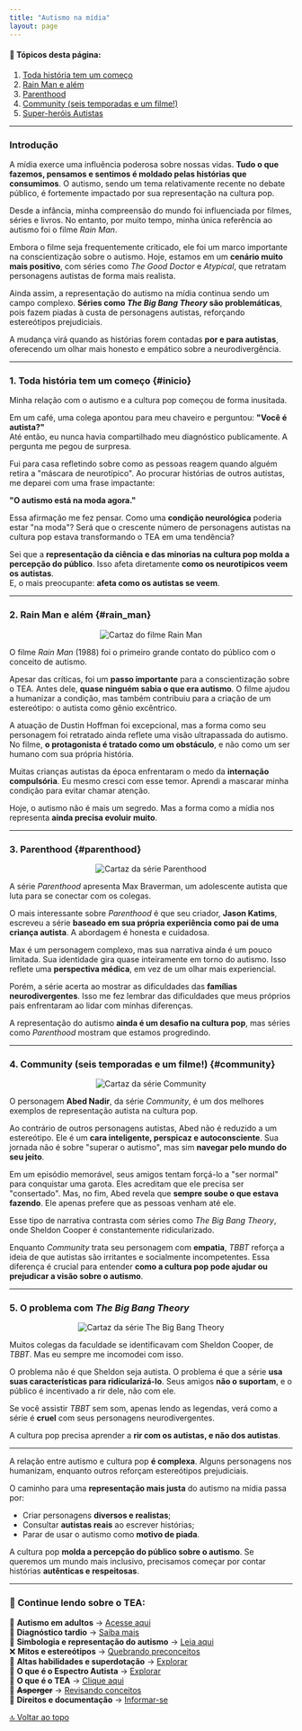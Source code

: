 ```yaml
---
title: "Autismo na mídia"
layout: page
---
```


#### 📌 Tópicos desta página:

1. [Toda história tem um começo](#inicio)  
2. [Rain Man e além](#rain_man)  
3. [Parenthood](#parenthood)  
4. [Community (seis temporadas e um filme!)](#community)  
5. [Super-heróis Autistas](https://itxesco.github.io/pages/autismo/shtea.html)

---

### Introdução

A mídia exerce uma influência poderosa sobre nossas vidas. **Tudo o que fazemos, pensamos e sentimos é moldado pelas histórias que consumimos**. O autismo, sendo um tema relativamente recente no debate público, é fortemente impactado por sua representação na cultura pop.

Desde a infância, minha compreensão do mundo foi influenciada por filmes, séries e livros. No entanto, por muito tempo, minha única referência ao autismo foi o filme *Rain Man*.

Embora o filme seja frequentemente criticado, ele foi um marco importante na conscientização sobre o autismo. Hoje, estamos em um **cenário muito mais positivo**, com séries como *The Good Doctor* e *Atypical*, que retratam personagens autistas de forma mais realista.

Ainda assim, a representação do autismo na mídia continua sendo um campo complexo. **Séries como *The Big Bang Theory* são problemáticas**, pois fazem piadas à custa de personagens autistas, reforçando estereótipos prejudiciais.

A mudança virá quando as histórias forem contadas **por e para autistas**, oferecendo um olhar mais honesto e empático sobre a neurodivergência.

---

### 1. Toda história tem um começo {#inicio}

Minha relação com o autismo e a cultura pop começou de forma inusitada.

Em um café, uma colega apontou para meu chaveiro e perguntou: **"Você é autista?"**  
Até então, eu nunca havia compartilhado meu diagnóstico publicamente. A pergunta me pegou de surpresa.

Fui para casa refletindo sobre como as pessoas reagem quando alguém retira a "máscara de neurotípico". Ao procurar histórias de outros autistas, me deparei com uma frase impactante:

**"O autismo está na moda agora."**

Essa afirmação me fez pensar. Como uma **condição neurológica** poderia estar "na moda"? Será que o crescente número de personagens autistas na cultura pop estava transformando o TEA em uma tendência?

Sei que a **representação da ciência e das minorias na cultura pop molda a percepção do público**. Isso afeta diretamente **como os neurotípicos veem os autistas**.  
E, o mais preocupante: **afeta como os autistas se veem**.

---

### 2. Rain Man e além {#rain_man}

<div align="center">
  <img src="https://itxesco.github.io/assets/figuras/autismo/rain_man_capa.jpg" alt="Cartaz do filme Rain Man">
</div>

O filme *Rain Man* (1988) foi o primeiro grande contato do público com o conceito de autismo.

Apesar das críticas, foi um **passo importante** para a conscientização sobre o TEA. Antes dele, **quase ninguém sabia o que era autismo**. O filme ajudou a humanizar a condição, mas também contribuiu para a criação de um estereótipo: o autista como gênio excêntrico.

A atuação de Dustin Hoffman foi excepcional, mas a forma como seu personagem foi retratado ainda reflete uma visão ultrapassada do autismo. No filme, **o protagonista é tratado como um obstáculo**, e não como um ser humano com sua própria história.

Muitas crianças autistas da época enfrentaram o medo da **internação compulsória**. Eu mesmo cresci com esse temor. Aprendi a mascarar minha condição para evitar chamar atenção.

Hoje, o autismo não é mais um segredo. Mas a forma como a mídia nos representa **ainda precisa evoluir muito**.

---

### 3. Parenthood {#parenthood}

<div align="center">
  <img src="https://itxesco.github.io/assets/figuras/autismo/parenthood_capa.jpg" alt="Cartaz da série Parenthood">
</div>

A série *Parenthood* apresenta Max Braverman, um adolescente autista que luta para se conectar com os colegas.

O mais interessante sobre *Parenthood* é que seu criador, **Jason Katims**, escreveu a série **baseado em sua própria experiência como pai de uma criança autista**. A abordagem é honesta e cuidadosa.

Max é um personagem complexo, mas sua narrativa ainda é um pouco limitada. Sua identidade gira quase inteiramente em torno do autismo. Isso reflete uma **perspectiva médica**, em vez de um olhar mais experiencial.

Porém, a série acerta ao mostrar as dificuldades das **famílias neurodivergentes**. Isso me fez lembrar das dificuldades que meus próprios pais enfrentaram ao lidar com minhas diferenças.

A representação do autismo **ainda é um desafio na cultura pop**, mas séries como *Parenthood* mostram que estamos progredindo.

---

### 4. Community (seis temporadas e um filme!) {#community}

<div align="center">
  <img src="https://itxesco.github.io/assets/figuras/autismo/Community_S1_DVD_capa.jpg" alt="Cartaz da série Community">
</div>

O personagem **Abed Nadir**, da série *Community*, é um dos melhores exemplos de representação autista na cultura pop.

Ao contrário de outros personagens autistas, Abed não é reduzido a um estereótipo. Ele é um **cara inteligente, perspicaz e autoconsciente**. Sua jornada não é sobre "superar o autismo", mas sim **navegar pelo mundo do seu jeito**.

Em um episódio memorável, seus amigos tentam forçá-lo a "ser normal" para conquistar uma garota. Eles acreditam que ele precisa ser "consertado". Mas, no fim, Abed revela que **sempre soube o que estava fazendo**. Ele apenas prefere que as pessoas venham até ele.

Esse tipo de narrativa contrasta com séries como *The Big Bang Theory*, onde Sheldon Cooper é constantemente ridicularizado.

Enquanto *Community* trata seu personagem com **empatia**, *TBBT* reforça a ideia de que autistas são irritantes e socialmente incompetentes. Essa diferença é crucial para entender **como a cultura pop pode ajudar ou prejudicar a visão sobre o autismo**.

---

### 5. O problema com *The Big Bang Theory*

<div align="center">
  <img src="https://itxesco.github.io/assets/figuras/autismo/tbbt_capa.jpg" alt="Cartaz da série The Big Bang Theory">
</div>

Muitos colegas da faculdade se identificavam com Sheldon Cooper, de *TBBT*. Mas eu sempre me incomodei com isso.

O problema não é que Sheldon seja autista. O problema é que a série **usa suas características para ridicularizá-lo**. Seus amigos **não o suportam**, e o público é incentivado a rir dele, não com ele.

Se você assistir *TBBT* sem som, apenas lendo as legendas, verá como a série é **cruel** com seus personagens neurodivergentes.

A cultura pop precisa aprender a **rir com os autistas, e não dos autistas**.

---

A relação entre autismo e cultura pop **é complexa**. Alguns personagens nos humanizam, enquanto outros reforçam estereótipos prejudiciais.

O caminho para uma **representação mais justa** do autismo na mídia passa por:

- Criar personagens **diversos e realistas**;  
- Consultar **autistas reais** ao escrever histórias;  
- Parar de usar o autismo como **motivo de piada**.

A cultura pop **molda a percepção do público sobre o autismo**. Se queremos um mundo mais inclusivo, precisamos começar por contar histórias **autênticas e respeitosas**.

---

### 🔎 Continue lendo sobre o TEA:  

🧩 **Autismo em adultos** → [Acesse aqui](/pages/autismo/teadultos.html)  
📌 **Diagnóstico tardio** → [Saiba mais](/pages/autismo/diagnosticotardio.html)  
🎨 **Simbologia e representação do autismo** → [Leia aqui](/pages/autismo/identificadao.html)  
❌ **Mitos e estereótipos** → [Quebrando preconceitos](/pages/autismo/mitos.html)  
🌟 **Altas habilidades e superdotação** → [Explorar](/pages/autismo/habilidades.html)  
🌈 **O que é o Espectro Autista** → [Explorar](/pages/autismo/espectro.html)  
📘 **O que é o TEA** → [Clique aqui](/pages/autismo/autismo.html)  
🧠 **~~Asperger~~** → [Revisando conceitos](/pages/autismo/asperger.html)  
📄 **Direitos e documentação** → [Informar-se](/pages/autismo/direitos.html)

[🔝 Voltar ao topo](#top)
